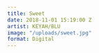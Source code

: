 ```yaml
---
title: Sweet
date: 2018-11-01 15:19:00 Z
artist: KEYAH/BLU
image: "/uploads/sweet.jpg"
format: Digital
---
```


